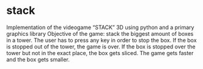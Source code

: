# stack
Implementation of the videogame “STACK” 3D using python and a primary graphics library
Objective of the game: stack the biggest amount of boxes in a tower. The user has to press any key in order to stop the box. If the box is stopped out of the tower, the game is over. If the box is stopped over the tower but not in the exact place, the box gets sliced. The game gets faster and the box gets smaller. 
